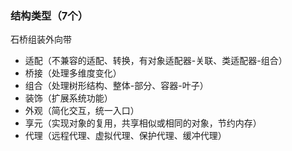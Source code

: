 ### 结构类型（7个）

石桥组装外向带

- 适配（不兼容的适配、转换，有对象适配器-关联、类适配器-组合）
- 桥接（处理多维度变化）
- 组合（处理树形结构、整体-部分、容器-叶子）
- 装饰（扩展系统功能）
- 外观（简化交互，统一入口）
- 享元（实现对象的复用，共享相似或相同的对象，节约内存）
- 代理（远程代理、虚拟代理、保护代理、缓冲代理）